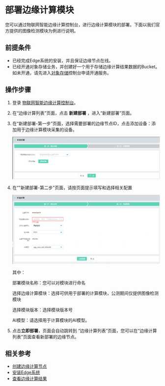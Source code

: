 # 部署边缘计算模块

您可以通过物联网智能边缘计算控制台，进行边缘计算模块的部署。下面以我们官方提供的图像检测模块为例进行说明。

## 前提条件

- 已经完成Edge系统的安装，并且保证边缘节点在线。
- 已经开通对象存储业务，并创建好一个用于存储边缘计算结果数据的Bucket。如未开通，请先进入[对象存储](https://oss-console.jdcloud.com/)控制台申请开通服务。

## 操作步骤

1. 登录 [物联网智能边缘计算控制台](https://iot-console.jdcloud.com/iotedge)。

2. 在“边缘计算列表”页面，点击 **新建部署** ，进入“新建部署”页面。

3. 在“新建部署-第一步”页面，选择需要部署的边缘节点ID，点击添加设备：添加用于边缘计算模块采集的设备。

   ![新建部署第一步](../../../../../image/IoT/IoT-Edge/newdeploy0.png)

4. 在“"新建部署-第二步"页面，请按页面提示填写和选择相关配置

   ![新建部署第二步](../../../../../image/IoT/IoT-Edge/newdeploy1.png)

   其中：

   部署模块名称：您可以对模块进行命名

   选择边缘计算模块：选择可供用于部署的计算模块，公测期间仅提供图像检测模块

   选择模块版本：选择模块版本号

   AI模型：请选择用于计算模块的AI模型。

5. 点击**立即部署**，页面会自动跳转到 “边缘计算列表”页面，您可以在“边缘计算列表”页面查看新部署的边缘节点。

   

## 相关参考

- [创建边缘计算节点](../../Getting-Started/Create-Edgenode.md)
- [安装Edge系统](../../Getting-Started/Install-Edge-System.md)
- [查看边缘计算结果](../Edge-Module/View-Module-Result.md)
                                 

